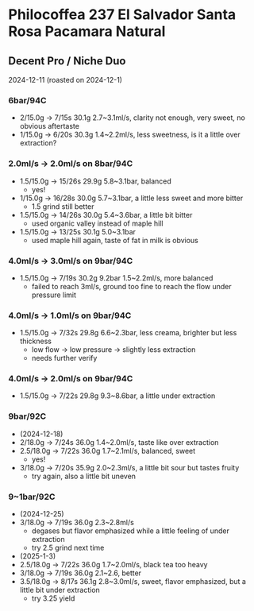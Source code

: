 # Philocoffea 237 El Salvador Santa Rosa Pacamara Natural

## Decent Pro / Niche Duo

2024-12-11 (roasted on 2024-12-1)

### 6bar/94C

- 2/15.0g -> 7/15s 30.1g 2.7\~3.1ml/s, clarity not enough, very sweet, no obvious aftertaste
- 1/15.0g -> 6/20s 30.3g 1.4\~2.2ml/s, less sweetness, is it a little over extraction?

### 2.0ml/s -> 2.0ml/s on 8bar/94C

- 1.5/15.0g -> 15/26s 29.9g 5.8\~3.1bar, balanced
  - yes!
- 1/15.0g -> 16/28s 30.0g 5.7\~3.1bar, a little less sweet and more bitter
  - 1.5 grind still better
- 1.5/15.0g -> 14/26s 30.0g 5.4\~3.6bar, a little bit bitter
  - used organic valley instead of maple hill
- 1.5/15.0g -> 13/25s 30.1g 5.0\~3.1bar
  - used maple hill again, taste of fat in milk is obvious

### 4.0ml/s -> 3.0ml/s on 9bar/94C

- 1.5/15.0g -> 7/19s 30.2g 9.2bar 1.5\~2.2ml/s, more balanced
  - failed to reach 3ml/s, ground too fine to reach the flow under pressure limit

### 4.0ml/s -> 1.0ml/s on 9bar/94C

- 1.5/15.0g -> 7/32s 29.8g 6.6\~2.3bar, less creama, brighter but less thickness
  - low flow -> low pressure -> slightly less extraction
  - needs further verify

### 4.0ml/s -> 2.0ml/s on 9bar/94C

- 1.5/15.0g -> 7/22s 29.8g 9.3\~8.6bar, a little under extraction

### 9bar/92C

- (2024-12-18)
- 2/18.0g -> 7/24s 36.0g 1.4\~2.0ml/s, taste like over extraction
- 2.5/18.0g -> 7/22s 36.0g 1.7\~2.1ml/s, balanced, sweet
  - yes!
- 3/18.0g -> 7/20s 35.9g 2.0\~2.3ml/s, a little bit sour but tastes fruity
  - try again, also a little bit uneven

### 9~1bar/92C

- (2024-12-25)
- 3/18.0g -> 7/19s 36.0g 2.3\~2.8ml/s
  - degases but flavor emphasized while a little feeling of under extraction
  - try 2.5 grind next time
- (2025-1-3)
- 2.5/18.0g -> 7/22s 36.0g 1.7\~2.0ml/s, black tea too heavy
- 3/18.0g -> 7/19s 36.0g 2.1\~2.6, better
- 3.5/18.0g -> 8/17s 36.1g 2.8\~3.0ml/s, sweet, flavor emphasized, but a little bit under extraction
  - try 3.25 yield
